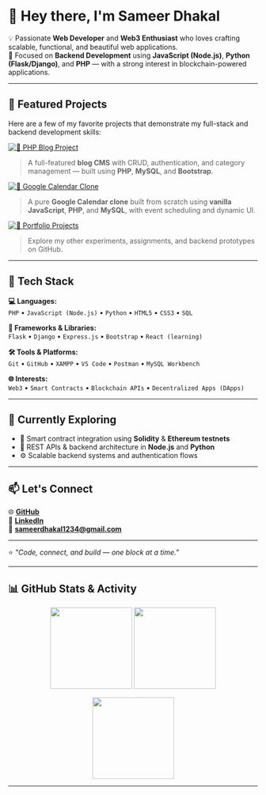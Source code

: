 # 👋 Hey there, I'm Sameer Dhakal

💡 Passionate **Web Developer** and **Web3 Enthusiast** who loves crafting scalable, functional, and beautiful web applications.  
🎯 Focused on **Backend Development** using **JavaScript (Node.js)**, **Python (Flask/Django)**, and **PHP** — with a strong interest in blockchain-powered applications.  

---

## 🧩 Featured Projects

Here are a few of my favorite projects that demonstrate my full-stack and backend development skills:

[![📰 PHP Blog Project](https://img.shields.io/badge/📰%20PHP_Blog_System-PHP%2C%20MySQL%2C%20Bootstrap-orange?style=for-the-badge)](https://github.com/dhakalsameer/projectII_php_blog)  
> A full-featured **blog CMS** with CRUD, authentication, and category management — built using **PHP**, **MySQL**, and **Bootstrap**.

[![📅 Google Calendar Clone](https://img.shields.io/badge/📅%20Google_Calendar_Clone-PHP%2C%20JS%2C%20MySQL-blue?style=for-the-badge)](https://github.com/dhakalsameer/Google-Clone)  
> A pure **Google Calendar clone** built from scratch using **vanilla JavaScript**, **PHP**, and **MySQL**, with event scheduling and dynamic UI.

[![🧠 Portfolio Projects](https://img.shields.io/badge/🧠%20More_Projects_on_GitHub-Explore%20My%20Repos-brightgreen?style=for-the-badge)](https://github.com/dhakalsameer?tab=repositories)  
> Explore my other experiments, assignments, and backend prototypes on GitHub.

---

## 🧰 Tech Stack

**💻 Languages:**  
`PHP` • `JavaScript (Node.js)` • `Python` • `HTML5` • `CSS3` • `SQL`

**🧩 Frameworks & Libraries:**  
`Flask` • `Django` • `Express.js` • `Bootstrap` • `React (learning)`  

**🛠️ Tools & Platforms:**  
`Git` • `GitHub` • `XAMPP` • `VS Code` • `Postman` • `MySQL Workbench`

**🌐 Interests:**  
`Web3` • `Smart Contracts` • `Blockchain APIs` • `Decentralized Apps (DApps)`

---

## 🧠 Currently Exploring

- 🔗 Smart contract integration using **Solidity** & **Ethereum testnets**  
- 🧩 REST APIs & backend architecture in **Node.js** and **Python**  
- ⚙️ Scalable backend systems and authentication flows  

---

## 📫 Let's Connect

🌐 [**GitHub**](https://github.com/dhakalsameer)  
💼 [**LinkedIn**](https://www.linkedin.com/in/sameer-dhakal-712b69301/)  
📧 **sameerdhakal1234@gmail.com**

---

⭐ *"Code, connect, and build — one block at a time."*

---

## 📊 GitHub Stats & Activity

<p align="center">
  <img src="https://github-readme-stats.vercel.app/api?username=dhakalsameer&show_icons=true&theme=tokyonight&hide_border=true" height="165px"/>
  <img src="https://github-readme-stats.vercel.app/api/top-langs/?username=dhakalsameer&layout=compact&theme=tokyonight&hide_border=true" height="165px"/>
</p>

<p align="center">
  <img src="https://streak-stats.demolab.com?user=dhakalsameer&theme=tokyonight&hide_border=true" height="165px"/>
</p>
 
---
